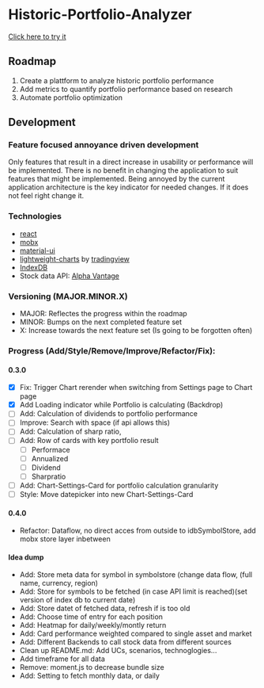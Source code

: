 # Historic-Portfolio-Analyzer

[Click here to try it](https://sirbenedick.github.io/historic-portfolio-analyzer)

## Roadmap

1. Create a plattform to analyze historic portfolio performance
2. Add metrics to quantify portfolio performance based on research
3. Automate portfolio optimization

## Development

### Feature focused annoyance driven development

Only features that result in a direct increase in usability or performance will be implemented.
There is no benefit in changing the application to suit features that might be implemented.
Being annoyed by the current application architecture is the key indicator for needed changes. If it does not feel right change it.

### Technologies

- [react](https://reactjs.org)
- [mobx](https://mobx.js.org/README.html)
- [material-ui](https://material-ui.com)
- [lightweight-charts](https://github.com/tradingview/lightweight-charts) by [tradingview](https://www.tradingview.com/lightweight-charts/)
- [IndexDB](https://developer.mozilla.org/de/docs/Web/API/IndexedDB_API)
- Stock data API: [Alpha Vantage](https://www.alphavantage.co)

### Versioning (MAJOR.MINOR.X)

- MAJOR: Reflectes the progress within the roadmap
- MINOR: Bumps on the next completed feature set
- X: Increase towards the next feature set (Is going to be forgotten often)

### Progress (Add/Style/Remove/Improve/Refactor/Fix):

#### 0.3.0

- [x] Fix: Trigger Chart rerender when switching from Settings page to Chart page
- [x] Add Loading indicator while Portfolio is calculating (Backdrop)
- [ ] Add: Calculation of dividends to portfolio performance
- [ ] Improve: Search with space (if api allows this)
- [ ] Add: Calculation of sharp ratio,
- [ ] Add: Row of cards with key portfolio result
  - [ ] Performace
  - [ ] Annualized
  - [ ] Dividend
  - [ ] Sharpratio
- [ ] Add: Chart-Settings-Card for portfolio calculation granularity
- [ ] Style: Move datepicker into new Chart-Settings-Card

#### 0.4.0

- Refactor: Dataflow, no direct acces from outside to idbSymbolStore, add mobx store layer inbetween

#### Idea dump

- Add: Store meta data for symbol in symbolstore (change data flow, (full name, currency, region)
- Add: Store for symbols to be fetched (in case API limit is reached)(set version of index db to current date)
- Add: Store datet of fetched data, refresh if is too old
- Add: Choose time of entry for each position
- Add: Heatmap for daily/weekly/montly return
- Add: Card performance weighted compared to single asset and market
- Add: Different Backends to call stock data from different sources
- Clean up README.md: Add UCs, scenarios, technoglogies...
- Add timeframe for all data
- Remove: moment.js to decrease bundle size
- Add: Setting to fetch monthly data, or daily
